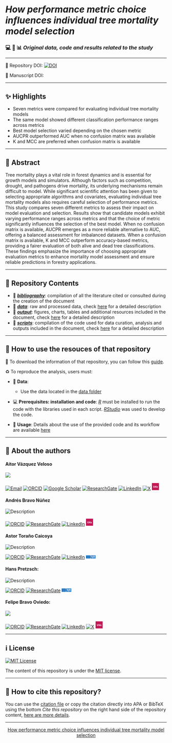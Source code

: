 # ***How performance metric choice influences individual tree mortality model selection***

### :computer: :floppy_disk: :bar_chart: *Original data, code and results related to the study*

---
<!--
:bulb: Have a look at the original poster  [here](http://dx.doi.org/10.13140/RG.2.2.27865.94564). -->
<!--
:bookmark: Poster DOI:  http://dx.doi.org/10.13140/RG.2.2.27865.94564 -->

:open_file_folder: Repository DOI: [![DOI](https://zenodo.org/badge/DOI/10.5281/zenodo.16313771.svg)](https://doi.org/10.5281/zenodo.16313771)


📜 Manuscript DOI: <!-- https://doi.org/10.1016/j.ecolmodel.2024.110912 -->

---

## :sparkles: Highlights 

- Seven metrics were compared for evaluating individual tree mortality models 
- The same model showed different classification performance ranges across metrics 
- Best model selection varied depending on the chosen metric 
- AUCPR outperformed AUC when no confusion matrix was available 
- K and MCC are preferred when confusion matrix is available 

---

## :book: Abstract

Tree mortality plays a vital role in forest dynamics and is essential for growth models and simulators. Although factors such as competition, drought, and pathogens drive mortality, its underlying mechanisms remain difficult to model. While significant scientific attention has been given to selecting appropriate algorithms and covariates, evaluating individual tree mortality models also requires careful selection of performance metrics. This study compares seven different metrics to assess their impact on model evaluation and selection. Results show that candidate models exhibit varying performance ranges across metrics and that the choice of metric significantly influences the selection of the best model. When no confusion matrix is available, AUCPR emerges as a more reliable alternative to AUC, offering a balanced assessment for imbalanced datasets. When a confusion matrix is available, K and MCC outperform accuracy-based metrics, providing a fairer evaluation of both alive and dead tree classifications. These findings emphasize the importance of choosing appropriate evaluation metrics to enhance mortality model assessment and ensure reliable predictions in forestry applications. 

---
<!--
## :dart: Graphical abstract

![ga](./output/graphical_abstract.jpg)

--->

## :file_folder: Repository Contents

- :open_file_folder: [***bibliography***](./bibliography/): compilation of all the literature cited or consulted during the creation of the document
- :open_file_folder: [***data***](./data/): raw and processed data, check [here](./data/README.md) for a detailed description
- :open_file_folder: [***output***](./output/): figures, charts, tables and additional resources included in the document, check [here](./output/README.md) for a detailed description
- :open_file_folder: [***scripts***](./scripts/): compilation of the code used for data curation, analysis and outputs included in the document, check [here](./scripts/README.md) for a detailed description
  
---

## :thinking: How to use the resouces of that repository

:dizzy: To download the information of that repository, you can follow this [guide](https://docs.github.com/en/repositories/working-with-files/using-files/downloading-source-code-archives).

:recycle: To reproduce the analysis, users must:

- :floppy_disk: **Data**: 
  
    - Use the data located in the [data folder](./data/)

- :computer: **Prerequisites: installation and code**: *[R](https://cran.r-project.org/bin/windows/base/)* must be installed to run the code with the libraries used in each script. *[RStudio](https://posit.co/download/rstudio-desktop/)* was used to develop the code.

- :scroll: **Usage**: Details about the use of the provided code and its workflow are available [here](./data/README.md)

---

## 🔗 About the authors


#### Aitor Vázquez Veloso

[![](https://github.com/aitorvv.png?size=50)](https://github.com/aitorvv) 

[![Email](https://img.shields.io/badge/Email-D14836?logo=gmail&logoColor=white)](mailto:aitor.vazquez.veloso@uva.es)
[![ORCID](https://img.shields.io/badge/ORCID-green?logo=orcid)](https://orcid.org/0000-0003-0227-506X)
[![Google Scholar](https://img.shields.io/badge/Google%20Scholar-4285F4?logo=google-scholar&logoColor=white)](https://scholar.google.com/citations?user=XNMn1cUAAAAJ&hl=es&oi=ao)
[![ResearchGate](https://img.shields.io/badge/ResearchGate-00CCBB?logo=researchgate&logoColor=white)](https://www.researchgate.net/profile/Aitor_Vazquez_Veloso)
[![LinkedIn](https://img.shields.io/badge/LinkedIn-blue?logo=linkedin)](https://linkedin.com/in/aitorvazquezveloso/)
[![X](https://img.shields.io/badge/X-1DA1F2?logo=x&logoColor=white)](https://twitter.com/aitorvv)
[<img src="https://raw.githubusercontent.com/aitorvv/aitorvv/main/logos/uva.jpg" alt="UVa" width="22">](https://portaldelaciencia.uva.es/investigadores/178830/detalle)

#### Andrés Bravo Núñez

<img src="https://avatars.githubusercontent.com/u/58822478?v=4" alt="Description" width="50"> 

[![ORCID](https://img.shields.io/badge/ORCID-green?logo=orcid)](https://orcid.org/0009-0003-6650-3487) 
[![ResearchGate](https://img.shields.io/badge/ResearchGate-00CCBB?logo=researchgate&logoColor=white)](https://www.researchgate.net/profile/Andres-Bravo-Nunez) 
[![LinkedIn](https://img.shields.io/badge/LinkedIn-blue?logo=linkedin)](https://www.linkedin.com/in/andbrav) 
[<img src="https://raw.githubusercontent.com/aitorvv/aitorvv/main/logos/uva.jpg" alt="UVa" width="22">](https://portaldelaciencia.uva.es/investigadores/874028/detalle)

#### Astor Toraño Caicoya

<img src="https://www.lss.ls.tum.de/fileadmin/_processed_/f/0/csm_Picture20_57f925f9ae.webp" alt="Description" width="50"> 

[![ORCID](https://img.shields.io/badge/ORCID-green?logo=orcid)](https://orcid.org/0000-0002-9658-8990) 
[![ResearchGate](https://img.shields.io/badge/ResearchGate-00CCBB?logo=researchgate&logoColor=white)](https://www.researchgate.net/profile/Astor-Torano-Caicoya) 
[![LinkedIn](https://img.shields.io/badge/LinkedIn-blue?logo=linkedin)](https://www.linkedin.com/in/toranoac) 
[<img src="https://raw.githubusercontent.com/aitorvv/aitorvv/main/logos/tum.png" alt="Description" width="30">](https://www.waldwachstum.wzw.tum.de/en/staff/astor-torano-caicoya/)

#### Hans Pretzsch:

<img src="https://www.professoren.tum.de/fileadmin/w00bgr/www/pics/PretzschHans.jpg" alt="Description" width="50"> 

[![ORCID](https://img.shields.io/badge/ORCID-green?logo=orcid)](https://orcid.org/0000-0002-4958-1868) 
[![ResearchGate](https://img.shields.io/badge/ResearchGate-00CCBB?logo=researchgate&logoColor=white)](https://www.researchgate.net/scientific-contributions/Hans-Pretzsch-38528857) 
[<img src="https://raw.githubusercontent.com/aitorvv/aitorvv/main/logos/tum.png" alt="Description" width="30">](https://www.waldwachstum.wzw.tum.de/en/staff/hans-pretzsch/)

#### Felipe Bravo Oviedo:

[![](https://github.com/Felipe-Bravo.png?size=50)](https://github.com/Felipe-Bravo) 

[![ORCID](https://img.shields.io/badge/ORCID-green?logo=orcid)](https://orcid.org/0000-0001-7348-6695) 
[![ResearchGate](https://img.shields.io/badge/ResearchGate-00CCBB?logo=researchgate&logoColor=white)](https://www.researchgate.net/profile/Felipe-Bravo-11) 
[![LinkedIn](https://img.shields.io/badge/LinkedIn-blue?logo=linkedin)](https://www.linkedin.com/in/felipebravooviedo) 
[![X](https://img.shields.io/badge/X-1DA1F2?logo=x&logoColor=white)](https://twitter.com/fbravo_SFM) 
[<img src="https://raw.githubusercontent.com/aitorvv/aitorvv/main/logos/uva.jpg" alt="UVa" width="22">](https://portaldelaciencia.uva.es/investigadores/181874/detalle)


---

## ℹ License 

[![MIT License](https://img.shields.io/badge/license-MIT-red.svg)](./LICENSE)

The content of this repository is under the [MIT license](./LICENSE).


---

## :pencil: How to cite this repository?

You can use the [citation file](CITATION.cff) or copy the citation directly into APA or BibTeX using the bottom *Cite this repository* on the right hand side of the repository content, [here are more details](https://docs.github.com/es/repositories/managing-your-repositorys-settings-and-features/customizing-your-repository/about-citation-files).

---
<div style="text-align: center;">

[How performance metric choice influences individual tree mortality model selection](https://github.com/aitorvv/metrics_for_individual_tree_mortality_models) 

</div>
